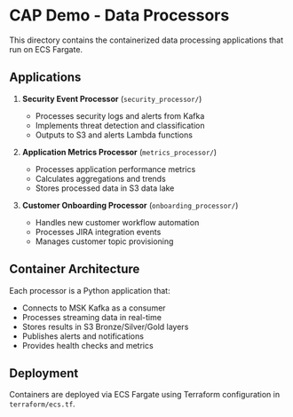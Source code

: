 # CAP Demo - Data Processors

This directory contains the containerized data processing applications that run on ECS Fargate.

## Applications

1. **Security Event Processor** (`security_processor/`)
   - Processes security logs and alerts from Kafka
   - Implements threat detection and classification
   - Outputs to S3 and alerts Lambda functions

2. **Application Metrics Processor** (`metrics_processor/`)
   - Processes application performance metrics
   - Calculates aggregations and trends
   - Stores processed data in S3 data lake

3. **Customer Onboarding Processor** (`onboarding_processor/`)
   - Handles new customer workflow automation
   - Processes JIRA integration events
   - Manages customer topic provisioning

## Container Architecture

Each processor is a Python application that:
- Connects to MSK Kafka as a consumer
- Processes streaming data in real-time
- Stores results in S3 Bronze/Silver/Gold layers
- Publishes alerts and notifications
- Provides health checks and metrics

## Deployment

Containers are deployed via ECS Fargate using Terraform configuration in `terraform/ecs.tf`.
